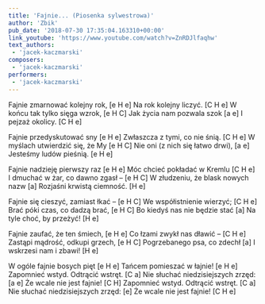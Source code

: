```yaml
---
title: 'Fajnie... (Piosenka sylwestrowa)'
author: 'Zbik'
pub_date: '2018-07-30 17:35:04.163310+00:00'
link_youtube: 'https://www.youtube.com/watch?v=ZnRDJlfaqhw'
text_authors:
 - 'jacek-kaczmarski'
composers:
 - 'jacek-kaczmarski'
performers:
 - 'jacek-kaczmarski'
---
```


Fajnie zmarnować kolejny rok, [e H e]
Na rok kolejny liczyć. [C H e]
W końcu tak tylko sięga wzrok, [e H C]
Jak życia nam pozwala szok [a e]
I pejzaż okolicy. [C H e]

Fajnie przedyskutować sny [e H e]
Zwłaszcza z tymi, co nie śnią. [C H e]
W myślach utwierdzić się, że My [e H C]
Nie oni (z nich się łatwo drwi), [a e]
Jesteśmy ludów pieśnią. [e H e]

Fajnie nadzieję pierwszy raz [e H e]
Móc chcieć pokładać w Kremlu [C H e]
I dmuchać w żar, co dawno zgasł – [e H C]
W złudzeniu, że blask nowych nazw [a]
Rozjaśni krwistą ciemność. [H e]

Fajnie się cieszyć, zamiast łkać – [e H C]
We współistnienie wierzyć; [C H e]
Brać póki czas, co dadzą brać, [e H C]
Bo kiedyś nas nie będzie stać [a]
Na tyle choć, by przeżyć! [H e]

Fajnie zaufać, że ten śmiech, [e H e]
Co łzami zwykł nas dławić – [C H e]
Zastąpi mądrość, odkupi grzech, [e H C]
Pogrzebanego psa, co zdechł [a]
I wskrzesi nam i zbawi! [H e]

W ogóle fajnie bosych pięt [e H e]
Tańcem pomieszać w łajnie! [e H e]
Zapomnieć wstyd. Odtrącić wstręt. [C a]
Nie słuchać niedzisiejszych zrzęd: [a e]
Że wcale nie jest fajnie! [C H]
Zapomnieć wstyd. Odtrącić wstręt. [C a]
Nie słuchać niedzisiejszych zrzęd: [e]
Że wcale nie jest fajnie! [C H e]